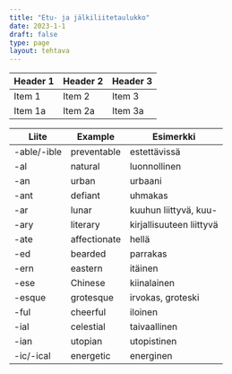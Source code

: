 ```yaml
---
title: "Etu- ja jälkiliitetaulukko"
date: 2023-1-1
draft: false
type: page
layout: tehtava
---
```


| Header 1 | Header 2 | Header 3 |
|----------|----------|----------|
| Item 1   | Item 2   | Item 3   |
| Item 1a  | Item 2a  | Item 3a  |

| Liite     | Example   | Esimerkki |   
|----------|----------|----------|
-able/-ible | preventable | estettävissä |
-al | natural | luonnollinen |
-an | urban | urbaani |
-ant | defiant | uhmakas |
-ar | lunar | kuuhun liittyvä, kuu- |
-ary | literary | kirjallisuuteen liittyvä |
-ate | affectionate | hellä |
-ed | bearded | parrakas |
-ern | eastern | itäinen |
-ese | Chinese | kiinalainen |
-esque | grotesque | irvokas, groteski |
-ful | cheerful | iloinen |
-ial | celestial | taivaallinen |
-ian | utopian | utopistinen |
-ic/-ical | energetic | energinen |


